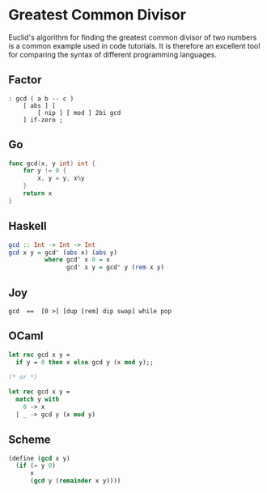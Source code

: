 # Greatest Common Divisor

Euclid's algorithm for finding the greatest common divisor of two numbers
is a common example used in code tutorials. It is therefore an excellent 
tool for comparing the syntax of different programming languages.

## Factor

```factor
: gcd ( a b -- c )
    [ abs ] [
        [ nip ] [ mod ] 2bi gcd
    ] if-zero ;
```

## Go

```go
func gcd(x, y int) int {
    for y != 0 {
        x, y = y, x%y
    }
    return x
}
```

## Haskell

```haskell
gcd :: Int -> Int -> Int
gcd x y = gcd' (abs x) (abs y)
          where gcd' x 0 = x
                gcd' x y = gcd' y (rem x y)
```

## Joy

```joy
gcd  ==  [0 >] [dup [rem] dip swap] while pop
```

## OCaml

```ocaml
let rec gcd x y =
  if y = 0 then x else gcd y (x mod y);;
  
(* or *)

let rec gcd x y =
  match y with
    0 -> x
  | _ -> gcd y (x mod y)
```

## Scheme

```scheme
(define (gcd x y)
  (if (= y 0)
      x
      (gcd y (remainder x y))))
```
